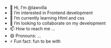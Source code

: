 - 👋 Hi, I’m @lawvilla
- 👀 I’m interested in Frontend development 
- 🌱 I’m currently learning Html and css
- 💞️ I’m looking to collaborate on my development 
- 📫 How to reach me ...
- 😄 Pronouns: ...
- ⚡ Fun fact: fun to be with 

<!---
lawvilla/lawvilla is a ✨ special ✨ repository because its `README.md` (this file) appears on your GitHub profile.
You can click the Preview link to take a look at your changes.
--->
